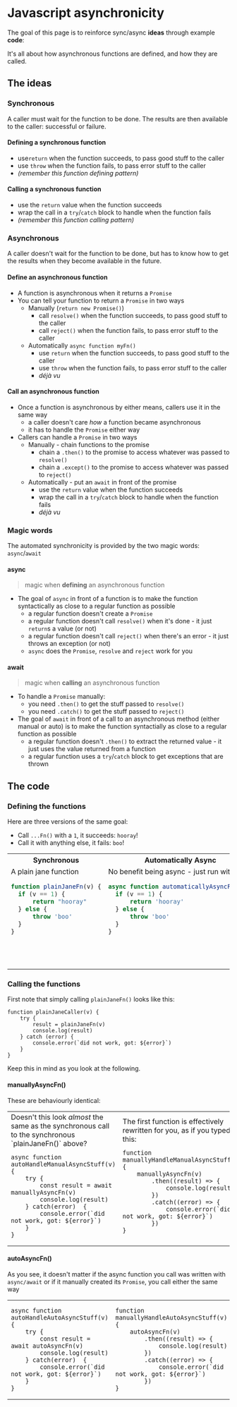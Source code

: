 # Javascript asynchronicity
The goal of this page is to reinforce sync/async **ideas** through example **code**:

It's all about how asynchronous functions are defined, and how they are called.

## The ideas
### Synchronous
A caller must wait for the function to be done.  The results are then available to the caller: successful or failure.

#### Defining a synchronous function
* use`return` when the function succeeds, to pass good stuff to the caller
* use `throw` when the function fails, to pass error stuff to the caller
* _(remember this function defining pattern)_

#### Calling a synchronous function
* use the `return` value when the function succeeds
* wrap the call in a `try`/`catch` block to handle when the function fails
* _(remember this function calling pattern)_
  
### Asynchronous
A caller doesn't wait for the function to be done, but has to know how to get the results when they become available in the future.

#### Define an asynchronous function
* A function is asynchronous when it returns a `Promise`
* You can tell your function to return a `Promise` in two ways
  * Manually (`return new Promise()`)
    * call `resolve()` when the function succeeds, to pass good stuff to the caller
    * call `reject()` when the function fails, to pass error stuff to the caller
  * Automatically `async function myFn()`
    * use `return` when the function succeeds, to pass good stuff to the caller
    * use `throw` when the function fails, to pass error stuff to the caller
    * _déjà vu_

#### Call an asynchronous function
* Once a function is asynchronous by either means, callers use it in the same way
    * a caller doesn't care _how_ a function became asynchronous 
    * it has to handle the `Promise` either way
* Callers can handle a `Promise` in two ways
  * Manually - chain functions to the promise
    * chain a `.then()` to the promise to access whatever was passed to `resolve()`
    * chain a `.except()` to the promise to access whatever was passed to `reject()`
  * Automatically -  put an `await` in front of the promise
    * use the `return` value when the function succeeds
    * wrap the call in a `try`/`catch` block to handle when the function fails
    * _déjà vu_

### Magic words
The automated synchronicity is provided by the two magic words:  `async`/`await`

#### <span class="code">async</span>
> magic when **defining** an asynchronous function
* The goal of `async` in front of a function is to make the function syntactically as close to a regular function as possible
  * a regular function doesn't create a `Promise`
  * a regular function doesn't call `resolve()` when it's done - it just `return`s a value (or not)
  * a regular function doesn't call `reject()` when there's an error - it just throws an exception (or not)
  * `async` does the `Promise`, `resolve` and `reject` work for you

#### <span class="code">await</span>
> magic when **calling** an asynchronous function
* To handle a `Promise` manually:
  * you need `.then()` to get the stuff passed to `resolve()`
  * you need `.catch()` to get the stuff passed to `reject()`
* The goal of `await` in front of a call to an asynchronous method (either manual or auto) is to make the function syntactially as close to a regular function as possible
  * a regular function doesn't `.then()` to extract the returned value - it just uses the value returned from a function
  * a regular function uses a `try`/`catch` block to get exceptions that are thrown


## The code

### Defining the functions
Here are three versions of the same goal:
* Call `...Fn()` with a `1`, it succeeds: `hooray`!
* Call it with anything else, it fails: `boo`!

<table>
<tbody>
<tr>
  <th>Synchronous</th>
  <th>Automatically Async</th>
  <th>Manually Async</th>
</tr>
<tr>
<td>
A plain jane function

```javascript
function plainJaneFn(v) {
  if (v == 1) {
      return "hooray"
  } else {
      throw 'boo'
  }
}
```
<br/><br/>
</td>

<td>
No benefit being async - just run with it

```javascript
async function automaticallyAsyncFn(v) {
  if (v == 1) {
      return 'hooray'
  } else {
      throw 'boo'
  }
}
```
<br/><br/>
</td>

<td>
This is functionally the same as the auto async

```javascript
function manuallyAsyncFn(v) {
  return new Promise((resolve, reject) => {
      if (v == 1) {
          resolve('hooray')
      } else {
          reject('boo')
      }
  })
}
```
<br/>
</td>
</tr>

</tbody>
</table>

### Calling the functions

First note that simply calling `plainJaneFn()` looks like this:

```javascript{3}
function plainJaneCaller(v) {
    try {
        result = plainJaneFn(v)        
        console.log(result)
    } catch (error) {
        console.error(`did not work, got: ${error}`)
    }
}
```

Keep this in mind as you look at the following.


#### <span class="code">manuallyAsyncFn()</span>
These are behaviourly identical:

<table>
<tbody>
<tr>
<td>
Doesn't this look <i>almost</i> the same as the synchronous call to the synchronous `plainJaneFn()` above?

```javascript{3}
async function autoHandleManualAsyncStuff(v) {
    try {
        const result = await manuallyAsyncFn(v)
        console.log(result)
    } catch(error)  {
        console.error(`did not work, got: ${error}`)
    }
}
```
</td>

<td>
The first function is effectively rewritten for you, as if you typed this:

```javascript{2}
function manuallyHandleManualAsyncStuff(v) {
    manuallyAsyncFn(v)
        .then((result) => {
            console.log(result)
        })
        .catch((error) => {
            console.error(`did not work, got: ${error}`)
        })
}
```
</td>

</tr>
</tbody>
</table>

#### <span class="code">autoAsyncFn()</span>
As you see, it doesn't matter if the async function you call was written with `async/await` or if it manually created its `Promise`, you call either the same way

<table>
<tbody>
<tr>
<td>

```javascript{3}
async function autoHandleAutoAsyncStuff(v) {
    try {
        const result = await autoAsyncFn(v)
        console.log(result)
    } catch(error)  {
        console.error(`did not work, got: ${error}`)
    }
}
```
</td>

<td>

```javascript{2}
function manuallyHandleAutoAsyncStuff(v) {
    autoAsyncFn(v)
        .then((result) => {
            console.log(result)
        })
        .catch((error) => {
            console.error(`did not work, got: ${error}`)
        })
}
```
</td>

</tr>
</tbody>
</table>

